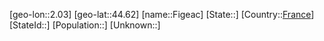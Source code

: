 ﻿---
location: [44.62,2.03]
type: City
tags:
- geo/City


SpocWebEntityId: 30162
isDeleted: false
confidential: public

---
[geo-lon::2.03]
[geo-lat::44.62]
[name::Figeac]
[State::]
[Country::[France](geo/Continent/Europe/France.md)]
[StateId::]
[Population::]
[Unknown::]

